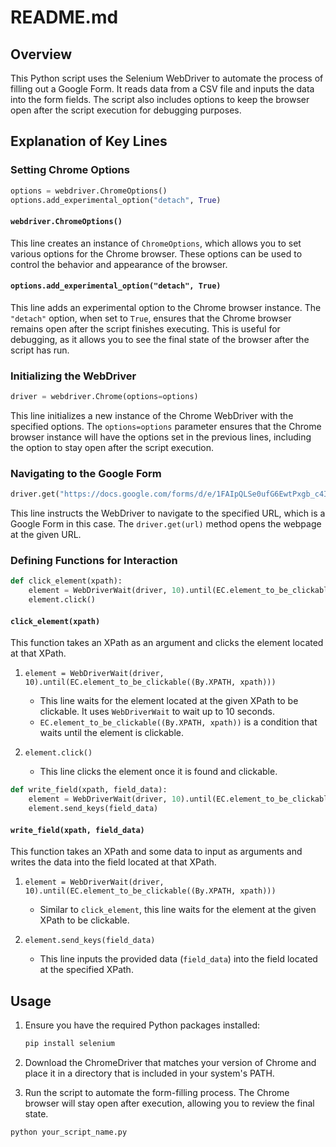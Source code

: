 # README.md

## Overview

This Python script uses the Selenium WebDriver to automate the process of filling out a Google Form. It reads data from a CSV file and inputs the data into the form fields. The script also includes options to keep the browser open after the script execution for debugging purposes.

## Explanation of Key Lines

### Setting Chrome Options

```python
options = webdriver.ChromeOptions()
options.add_experimental_option("detach", True)
```

#### `webdriver.ChromeOptions()`
This line creates an instance of `ChromeOptions`, which allows you to set various options for the Chrome browser. These options can be used to control the behavior and appearance of the browser.

#### `options.add_experimental_option("detach", True)`
This line adds an experimental option to the Chrome browser instance. The `"detach"` option, when set to `True`, ensures that the Chrome browser remains open after the script finishes executing. This is useful for debugging, as it allows you to see the final state of the browser after the script has run.

### Initializing the WebDriver

```python
driver = webdriver.Chrome(options=options)
```

This line initializes a new instance of the Chrome WebDriver with the specified options. The `options=options` parameter ensures that the Chrome browser instance will have the options set in the previous lines, including the option to stay open after the script execution.

### Navigating to the Google Form

```python
driver.get("https://docs.google.com/forms/d/e/1FAIpQLSe0ufG6EwtPxgb_c4IJ340fwCzFOdIJ7U7z9b8Bws6SXVaaWw/viewform?vc=0&c=0&w=1&flr=0&pli=1")
```

This line instructs the WebDriver to navigate to the specified URL, which is a Google Form in this case. The `driver.get(url)` method opens the webpage at the given URL.

### Defining Functions for Interaction

```python
def click_element(xpath):
    element = WebDriverWait(driver, 10).until(EC.element_to_be_clickable((By.XPATH, xpath)))
    element.click()
```

#### `click_element(xpath)`
This function takes an XPath as an argument and clicks the element located at that XPath. 

1. `element = WebDriverWait(driver, 10).until(EC.element_to_be_clickable((By.XPATH, xpath)))`
   - This line waits for the element located at the given XPath to be clickable. It uses `WebDriverWait` to wait up to 10 seconds.
   - `EC.element_to_be_clickable((By.XPATH, xpath))` is a condition that waits until the element is clickable.

2. `element.click()`
   - This line clicks the element once it is found and clickable.

```python
def write_field(xpath, field_data):
    element = WebDriverWait(driver, 10).until(EC.element_to_be_clickable((By.XPATH, xpath)))
    element.send_keys(field_data)
```

#### `write_field(xpath, field_data)`
This function takes an XPath and some data to input as arguments and writes the data into the field located at that XPath.

1. `element = WebDriverWait(driver, 10).until(EC.element_to_be_clickable((By.XPATH, xpath)))`
   - Similar to `click_element`, this line waits for the element at the given XPath to be clickable.

2. `element.send_keys(field_data)`
   - This line inputs the provided data (`field_data`) into the field located at the specified XPath.

## Usage

1. Ensure you have the required Python packages installed:
   ```bash
   pip install selenium
   ```

2. Download the ChromeDriver that matches your version of Chrome and place it in a directory that is included in your system's PATH.

3. Run the script to automate the form-filling process. The Chrome browser will stay open after execution, allowing you to review the final state.

```bash
python your_script_name.py
```
